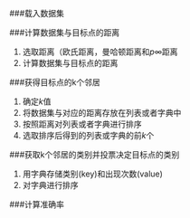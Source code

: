 ###载入数据集

###计算数据集与目标点的距离
1. 选取距离（欧氏距离，曼哈顿距离和$p \infty$距离
2. 计算数据集与目标点的距离

###获得目标点的k个邻居
1. 确定$k$值
2. 将数据集与对应的距离存放在列表或者字典中
3. 按照距离对列表或者字典进行排序
4. 选取排序后得到的列表或字典的前$k$个

###获取k个邻居的类别并投票决定目标点的类别
1. 用字典存储类别(key)和出现次数(value)
2. 对字典进行排序

###计算准确率

